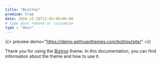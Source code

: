 ```yaml
---
title: "Biztrox"
premium: true
date: 2018-12-28T11:02:05+06:00 
# type dont remove or customize
type : "docs"
---
```


{{< preview demo="https://demo.gethugothemes.com/biztrox/site/" >}}

Thank you for using the [Biztrox](https://gethugothemes.com/themes/biztrox/) theme. In this documentation, you can find information about the theme and how to use it.